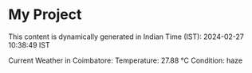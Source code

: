 # My Project

This content is dynamically generated in Indian Time (IST): 2024-02-27 10:38:49 IST


Current Weather in Coimbatore:
Temperature: 27.88 °C
Condition: haze
